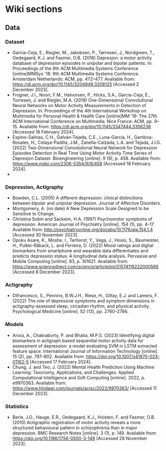 # Wiki sections

## Data

### Dataset

* Garcia-Ceja, E., Riegler, M., Jakobsen, P., Tørresen, J., Nordgreen, T., Oedegaard, K.J. and Fasmer, O.B. (2018) Depresjon: a motor activity database of depression episodes in unipolar and bipolar patients. In: Proceedings of the 9th ACM Multimedia Systems Conference [online]MMSys ’18: 9th ACM Multimedia Systems Conference. Amsterdam Netherlands: ACM, pp. 472–477. Available from: https://dl.acm.org/doi/10.1145/3204949.3208125 [Accessed 2 December 2023].
* Frogner, J.I., Noori, F.M., Halvorsen, P., Hicks, S.A., Garcia-Ceja, E., Torresen, J. and Riegler, M.A. (2019) One-Dimensional Convolutional Neural Networks on Motor Activity Measurements in Detection of Depression. In: Proceedings of the 4th International Workshop on Multimedia for Personal Health & Health Care [online]MM ’19: The 27th ACM International Conference on Multimedia. Nice France: ACM, pp. 9–15. Available from: https://dl.acm.org/doi/10.1145/3347444.3356238 [Accessed 18 February 2024].
* Espino-Salinas, C.H., Galván-Tejada, C.E., Luna-García, H., Gamboa-Rosales, H., Celaya-Padilla, J.M., Zanella-Calzada, L.A. and Tejada, J.I.G. (2022) Two-Dimensional Convolutional Neural Network for Depression Episodes Detection in Real Time Using Motor Activity Time Series of Depresjon Dataset. Bioengineering [online]. 9 (9), p. 458. Available from: https://www.mdpi.com/2306-5354/9/9/458 [Accessed 18 February 2024].
* 


### Depression, Actigraphy

* Bowden, C.L. (2005) A different depression: clinical distinctions between bipolar and unipolar depression. Journal of Affective Disorders.
* Montgomery, A. (no date) A New Depression Scale Designed to be Sensitive to Change.
* Christina Sobin and Sackeim, H.A. (1997) Psychomotor symptoms of depression. American Journal of Psychiatry [online]. 154 (1), pp. 4–17. Available from: http://psychiatryonline.org/doi/abs/10.1176/ajp.154.1.4 [Accessed 30 November 2023].
* Opoku Asare, K., Moshe, I., Terhorst, Y., Vega, J., Hosio, S., Baumeister, H., Pulkki-Råback, L. and Ferreira, D. (2022) Mood ratings and digital biomarkers from smartphone and wearable data differentiates and predicts depression status: A longitudinal data analysis. Pervasive and Mobile Computing [online]. 83, p. 101621. Available from: https://www.sciencedirect.com/science/article/pii/S1574119222000566 [Accessed 8 December 2023].


### Actigraphy

* Difrancesco, S., Penninx, B.W.J.H., Riese, H., Giltay, E.J. and Lamers, F. (2022) The role of depressive symptoms and symptom dimensions in actigraphy-assessed sleep, circadian rhythm, and physical activity. Psychological Medicine [online]. 52 (13), pp. 2760–2766.


### Models

* Arora, A., Chakraborty, P. and Bhatia, M.P.S. (2023) Identifying digital biomarkers in actigraph based sequential motor activity data for assessment of depression: a model evaluating SVM in LSTM extracted feature space. International Journal of Information Technology [online]. 15 (2), pp. 797–802. Available from: https://doi.org/10.1007/s41870-023-01162-5 [Accessed 17 February 2024].
* Chung, J. and Teo, J. (2022) Mental Health Prediction Using Machine Learning: Taxonomy, Applications, and Challenges. Applied Computational Intelligence and Soft Computing [online]. 2022, p. e9970363. Available from: https://www.hindawi.com/journals/acisc/2022/9970363/ [Accessed 11 December 2023].


### Statistics

* Berle, J.O., Hauge, E.R., Oedegaard, K.J., Holsten, F. and Fasmer, O.B. (2010) Actigraphic registration of motor activity reveals a more structured behavioural pattern in schizophrenia than in major depression. BMC Research Notes [online]. 3 (1), p. 149. Available from: https://doi.org/10.1186/1756-0500-3-149 [Accessed 28 November 2023].

